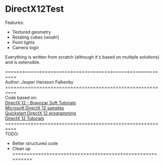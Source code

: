 # DirectX12Test

Features:
- Textured geometry
- Rotating cubes (woah!)
- Point lights
- Camera logic

Everything is written from scratch (although it's based on multiple solutions) and is extensible.

==========================================================<br/>
 Author: Jesper Hansson Falkenby<br/>
==========================================================<br/>
Code based on:<br/>
[DirectX 12 - Braynzar Soft Tutorials](http://www.braynzarsoft.net/viewtutorial/q16390-04-directx-12-braynzar-soft-tutorials)<br/>
[Microsoft DirectX 12 samples](https://github.com/Microsoft/DirectX-Graphics-Samples)<br/>
[Quickstart DirectX 12 programming](https://digitalerr0r.wordpress.com/2015/08/19/quickstart-directx-12-programming/)<br/>
[DirectX 12 Tutorials](http://www.zerotutorials.com/DirectX12/Tutorial02)<br/>
==========================================================<br/>
TODO:<br/>
- Better structured code<br/>
- Clean up<br/>
==========================================================<br/>
